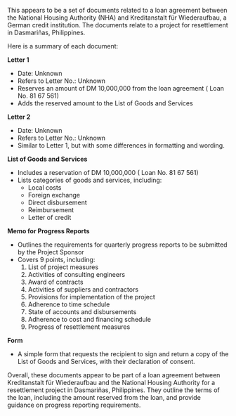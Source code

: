 This appears to be a set of documents related to a loan agreement between the National Housing Authority (NHA) and Kreditanstalt für Wiederaufbau, a German credit institution. The documents relate to a project for resettlement in Dasmariñas, Philippines.

Here is a summary of each document:

**Letter 1**

* Date: Unknown
* Refers to Letter No.: Unknown
* Reserves an amount of DM 10,000,000 from the loan agreement ( Loan No. 81 67 561)
* Adds the reserved amount to the List of Goods and Services

**Letter 2**

* Date: Unknown
* Refers to Letter No.: Unknown
* Similar to Letter 1, but with some differences in formatting and wording.

**List of Goods and Services**

* Includes a reservation of DM 10,000,000 ( Loan No. 81 67 561)
* Lists categories of goods and services, including:
	+ Local costs
	+ Foreign exchange
	+ Direct disbursement
	+ Reimbursement
	+ Letter of credit

**Memo for Progress Reports**

* Outlines the requirements for quarterly progress reports to be submitted by the Project Sponsor
* Covers 9 points, including:
	1. List of project measures
	2. Activities of consulting engineers
	3. Award of contracts
	4. Activities of suppliers and contractors
	5. Provisions for implementation of the project
	6. Adherence to time schedule
	7. State of accounts and disbursements
	8. Adherence to cost and financing schedule
	9. Progress of resettlement measures

**Form**

* A simple form that requests the recipient to sign and return a copy of the List of Goods and Services, with their declaration of consent.

Overall, these documents appear to be part of a loan agreement between Kreditanstalt für Wiederaufbau and the National Housing Authority for a resettlement project in Dasmariñas, Philippines. They outline the terms of the loan, including the amount reserved from the loan, and provide guidance on progress reporting requirements.